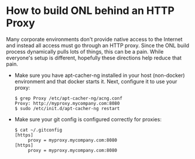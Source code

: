 # How to build ONL behind an HTTP Proxy

Many corporate environments don't provide native access to the Internet
and instead all access must go through an HTTP proxy.  Since the ONL
build process dynamically pulls lots of things, this can be a pain.
While everyone's setup is different, hopefully these directions help
reduce that pain.

* Make sure you have apt-cacher-ng installed in your host (non-docker)
    environment and that docker starts it.  Next, configure it to use
    your proxy:

      $ grep Proxy /etc/apt-cacher-ng/acng.conf
      Proxy: http://myproxy.mycompany.com:8080
      $ sudo /etc/init.d/apt-cacher-ng restart

* Make sure your git config is configured correctly for 
    proxies:

      $ cat ~/.gitconfig
      [https]
           proxy = myproxy.mycompany.com:8080
      [https]
           proxy = myproxy.mycompany.com:8080
